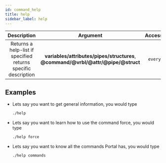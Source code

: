 ```yaml
---
id: command_help
title: help
sidebar_label: help
---
```


|                          Description                          |                                        Argument                                         | Accessible | Cooldown |
| :-----------------------------------------------------------: | :-------------------------------------------------------------------------------------: | :--------: | :------: |
| Returns a help-list if specified returns specific description | __variables/attributes/pipes/structures__,<br /> __@command/@vrbl/@attr/@pipe/@struct__ | `everyone` |  `none`  |

## Examples

* Lets say you want to get general information, you would type
    ```bash
    ./help
    ```

* Lets say you want to learn how to use the command force, you would type
    ```bash
    ./help force
    ```

* Lets say you want to know all the commands Portal has, you would type
    ```bash
    ./help commands
    ```